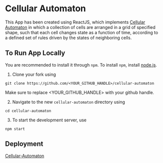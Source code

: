 # Cellular Automaton
This App has been created using ReactJS, which implements [Cellular Automaton](https://en.wikipedia.org/wiki/Cellular_automaton) in which a collection of cells are arranged in a grid of specified shape, such that each cell changes state as a function of time, according to a defined set of rules driven by the states of neighboring cells.

## To Run App Locally

You are recommended to install it through `npm`. To install `npm`, install [node.js](https://nodejs.org/en/download/).

1. Clone your fork using 
```posh
git clone https://github.com/<YOUR_GITHUB_HANDLE>/cellular-automaton
```
   Make sure to replace <YOUR_GITHUB_HANDLE> with your github handle.
   
2. Navigate to the new `cellular-automaton` directory using
```posh
cd cellular-automaton
```
3. To start the development server, use
```posh
npm start
```
## Deployment

[Cellular-Automaton](https://vidit21srivastava.github.io/cellular-automaton/)
